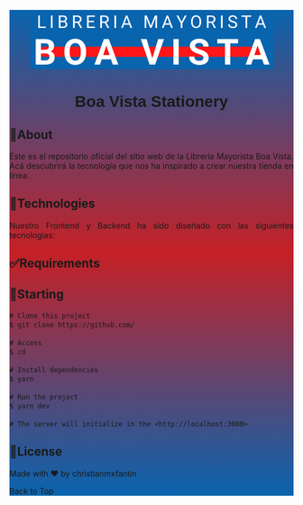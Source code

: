 <div style="background: linear-gradient(to bottom, hsl(207,90%,36%),hsl(358,72%,45%),hsl(207,90%,36%))">
<p align="center">
  <img src="logo.png" alt="Logotipo del Proyecto">
</p>

<h1 align="center" style="font-family: 'Material Icons', sans-serif; 'text-align: center;">Boa Vista Stationery</h1>

<!-- ![GitHub Gist last commit](https://img.shields.io/github/gist/last-commit/:gistId) -->

<h2>🎯About</h2>
<p style="text-align: justify;">Este es el repositorio oficial del sitio web de la Librería Mayorista Boa Vista. Acá descubrirá la tecnología que nos ha inspirado a crear nuestra tienda en línea.</p>

<h2 >🚀Technologies</h2>
<p style="text-align: justify;">Nuestro Frontend y Backend ha sido diseñado con las siguientes tecnologias: </p>

<h2>✅Requirements</h2>

<h2>🏁Starting</h2>

```
# Clone this project
$ git clone https://github.com/

# Access
$ cd

# Install dependencies
$ yarn

# Run the project
$ yarn dev

# The server will initialize in the <http://localhost:3000>
```

<h2>📝License</h2>
Made with ❤️ by christianmxfantin

<p></p>

<a>Back to Top</a>

</div>

